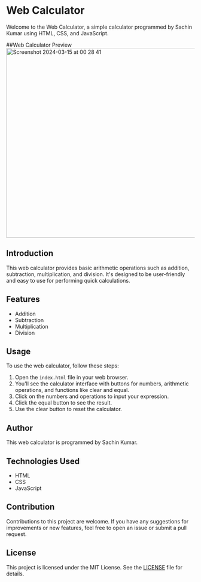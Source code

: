 # Web Calculator

Welcome to the Web Calculator, a simple calculator programmed by Sachin Kumar using HTML, CSS, and JavaScript.

##Web Calculator Preview
<img width="508" alt="Screenshot 2024-03-15 at 00 28 41" src="https://github.com/sachin7070/Web-calculator/assets/94534696/63a26324-cf5d-466f-b000-59be49351ca9">



## Introduction

This web calculator provides basic arithmetic operations such as addition, subtraction, multiplication, and division. It's designed to be user-friendly and easy to use for performing quick calculations.

## Features

- Addition
- Subtraction
- Multiplication
- Division

## Usage

To use the web calculator, follow these steps:

1. Open the `index.html` file in your web browser.
2. You'll see the calculator interface with buttons for numbers, arithmetic operations, and functions like clear and equal.
3. Click on the numbers and operations to input your expression.
4. Click the equal button to see the result.
5. Use the clear button to reset the calculator.

## Author

This web calculator is programmed by Sachin Kumar.

## Technologies Used

- HTML
- CSS
- JavaScript

## Contribution

Contributions to this project are welcome. If you have any suggestions for improvements or new features, feel free to open an issue or submit a pull request.

## License

This project is licensed under the MIT License. See the [LICENSE](LICENSE) file for details.
